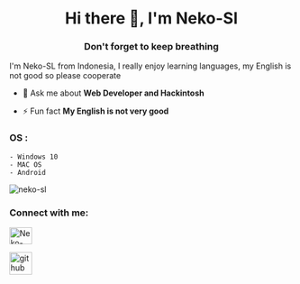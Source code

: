 <h1 align="center">Hi there 👋, I'm Neko-Sl</h1>
<h3 align="center">Don't forget to keep breathing</h3>

I'm Neko-SL from Indonesia, I really enjoy learning languages, my English is not good so please cooperate

- 💬 Ask me about **Web Developer and Hackintosh**

- ⚡ Fun fact **My English is not very good**

<h3 align="left">OS :</h3>

    - Windows 10
    - MAC OS
    - Android

<p align="left"> <img src="https://komarev.com/ghpvc/?username=neko-sl&label=Profile%20views&color=0e75b6&style=flat" alt="neko-sl" /> </p>

<h3 align="left">Connect with me:</h3>
<p align="left">
<a href="https://discord.gg/Neko-san#5071" target="blank"><img align="center" src="https://raw.githubusercontent.com/rahuldkjain/github-profile-readme-generator/master/src/images/icons/Social/discord.svg" alt="Neko-san#5071" height="30" width="40" /></a>
</p>

[<img src='https://cdn.jsdelivr.net/npm/simple-icons@3.0.1/icons/github.svg' alt='github' height='40'>](https://github.com/Neko-Sl)  
